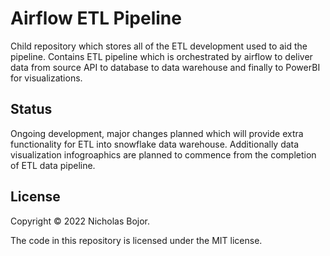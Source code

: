 # Airflow ETL Pipeline

Child repository which stores all of the ETL development used to aid the pipeline. Contains ETL pipeline which is orchestrated by airflow to deliver data from source API to database to data warehouse and finally to PowerBI for visualizations.

## Status

Ongoing development, major changes planned which will provide extra functionality for ETL into snowflake data warehouse.
Additionally data visualization infogroaphics are planned to commence from the completion of ETL data pipeline.

## License

Copyright ©  2022 Nicholas Bojor.

The code in this repository is licensed under the MIT license.
